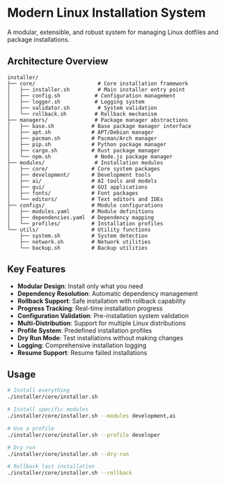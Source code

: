 # Modern Linux Installation System

A modular, extensible, and robust system for managing Linux dotfiles and package installations.

## Architecture Overview

```
installer/
├── core/                    # Core installation framework
│   ├── installer.sh         # Main installer entry point
│   ├── config.sh           # Configuration management
│   ├── logger.sh           # Logging system
│   ├── validator.sh         # System validation
│   └── rollback.sh         # Rollback mechanism
├── managers/               # Package manager abstractions
│   ├── base.sh            # Base package manager interface
│   ├── apt.sh             # APT/Debian manager
│   ├── pacman.sh          # Pacman/Arch manager
│   ├── pip.sh             # Python package manager
│   ├── cargo.sh           # Rust package manager
│   └── npm.sh              # Node.js package manager
├── modules/                # Installation modules
│   ├── core/              # Core system packages
│   ├── development/       # Development tools
│   ├── ai/                # AI tools and models
│   ├── gui/               # GUI applications
│   ├── fonts/             # Font packages
│   └── editors/           # Text editors and IDEs
├── configs/               # Module configurations
│   ├── modules.yaml       # Module definitions
│   ├── dependencies.yaml  # Dependency mapping
│   └── profiles/          # Installation profiles
└── utils/                 # Utility functions
    ├── system.sh          # System detection
    ├── network.sh         # Network utilities
    └── backup.sh          # Backup utilities
```

## Key Features

- **Modular Design**: Install only what you need
- **Dependency Resolution**: Automatic dependency management
- **Rollback Support**: Safe installation with rollback capability
- **Progress Tracking**: Real-time installation progress
- **Configuration Validation**: Pre-installation system validation
- **Multi-Distribution**: Support for multiple Linux distributions
- **Profile System**: Predefined installation profiles
- **Dry Run Mode**: Test installations without making changes
- **Logging**: Comprehensive installation logging
- **Resume Support**: Resume failed installations

## Usage

```bash
# Install everything
./installer/core/installer.sh

# Install specific modules
./installer/core/installer.sh --modules development,ai

# Use a profile
./installer/core/installer.sh --profile developer

# Dry run
./installer/core/installer.sh --dry-run

# Rollback last installation
./installer/core/installer.sh --rollback
```